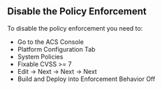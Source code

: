 ## Disable the Policy Enforcement

To disable the policy enforcement you need to:

- Go to the ACS Console 
- Platform Configuration Tab
- System Policies
- Fixable CVSS >= 7 
- Edit -> Next -> Next -> Next 
- Build and Deploy into Enforcement Behavior Off